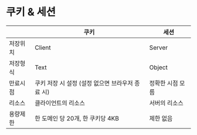 # 쿠키 & 세션

|          | 쿠키                               | 세션                          |
|----------|-----------------------------------|------------------------------|
| 저장위치 | Client                            | Server                       |
| 저장형식 | Text                              | Object                       |
| 만료시점 | 쿠키 저장 시 설정 (설정 없으면 브라우저 종료 시) | 정확한 시점 모름            |
| 리소스   | 클라이언트의 리소스                | 서버의 리소스                |
| 용량제한 | 한 도메인 당 20개, 한 쿠키당 4KB     | 제한 없음                    |

